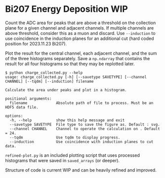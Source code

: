 # Bi207 Energy Deposition WIP
Count the ADC area for peaks that are above a threshold on the collection plane for a given channel and adjacent channels. If multiple channels are above threshold, consider this as a muon and discard. Use `--induction` to use coincidence in the induction planes for an additional cut (hard coded position for 2023.11.23 Bi207).

Plot the result for the central channel, each adjacent channel, and the sum of the three histograms separately. Save a `np.ndarray` that contains the result for all four histograms so that they may be replotted later.
```
$ python charge_collected.py --help
usage: charge_collected.py [-h] [--savetype SAVETYPE] [--channel CHANNEL] [--tqdm] [--induction] filename

Calculate the area under peaks and plot in a histogram.

positional arguments:
  filename             Absolute path of file to process. Must be an HDF5 data file.

options:
  -h, --help           show this help message and exit
  --savetype SAVETYPE  File type to save the figure as. Default : svg.
  --channel CHANNEL    Channel to operate the calculation on . Default = 24.
  --tqdm               Use tqdm to display progress.
  --induction          Use coincidence with induction planes to cut data.
```

`refined-plot.py` is an included plotting script that uses processed histograms that were saved in `saved_arrays` (or deeper).

Structure of code is current WIP and can be heavily refined and improved.
